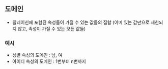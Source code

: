 ## 도메인

- 릴레이션에 포함된 속성들이 가질 수 있는 값들의 집합
  (이미 있는 값만으로 제한되지 않고, 속성이 가질 수 있는 모든 값들)

### 예시

- 성별 속성의 도메인 : 남, 여
- 아이디 속성의 도메인 : 1번부터 n번까지
